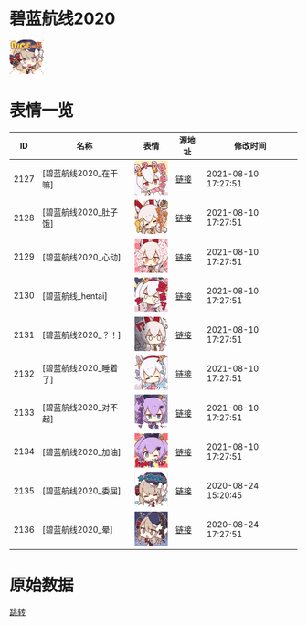 # 碧蓝航线2020

<img src="./cover.png" height="60" alt="cover" />

# 表情一览

|ID|名称|表情|源地址|修改时间|
|----|----|----|----|----|
|2127|[碧蓝航线2020_在干嘛]|<img src="./pic/002127_%5B碧蓝航线2020_在干嘛%5D.png" height="60" alt="在干嘛"/>|[链接](http://i0.hdslb.com/bfs/emote/9c06bdeb30020a371ddc7e270a28c7e9258d015b.png)|2021-08-10 17:27:51|
|2128|[碧蓝航线2020_肚子饿]|<img src="./pic/002128_%5B碧蓝航线2020_肚子饿%5D.png" height="60" alt="肚子饿"/>|[链接](http://i0.hdslb.com/bfs/emote/bff006e519a559efb9de40650fc9380896d93cd7.png)|2021-08-10 17:27:51|
|2129|[碧蓝航线2020_心动]|<img src="./pic/002129_%5B碧蓝航线2020_心动%5D.png" height="60" alt="心动"/>|[链接](http://i0.hdslb.com/bfs/emote/52292b36f79846eab78fcf2d0c12968a3f275974.png)|2021-08-10 17:27:51|
|2130|[碧蓝航线_hentai]|<img src="./pic/002130_%5B碧蓝航线_hentai%5D.png" height="60" alt="hentai"/>|[链接](http://i0.hdslb.com/bfs/emote/35412053f8ff647dbe212da23732d40d9d199fe9.png)|2021-08-10 17:27:51|
|2131|[碧蓝航线2020_？！]|<img src="./pic/002131_%5B碧蓝航线2020_？！%5D.png" height="60" alt="？！"/>|[链接](http://i0.hdslb.com/bfs/emote/186d60f1c56ede58e90a80dab547707bad76d890.png)|2021-08-10 17:27:51|
|2132|[碧蓝航线2020_睡着了]|<img src="./pic/002132_%5B碧蓝航线2020_睡着了%5D.png" height="60" alt="睡着了"/>|[链接](http://i0.hdslb.com/bfs/emote/53a8e58439b1167e49bb12321ceba5ce1bc6ee11.png)|2021-08-10 17:27:51|
|2133|[碧蓝航线2020_对不起]|<img src="./pic/002133_%5B碧蓝航线2020_对不起%5D.png" height="60" alt="对不起"/>|[链接](http://i0.hdslb.com/bfs/emote/1155bccc622cff541a464ced243032162c24bcc9.png)|2021-08-10 17:27:51|
|2134|[碧蓝航线2020_加油]|<img src="./pic/002134_%5B碧蓝航线2020_加油%5D.png" height="60" alt="加油"/>|[链接](http://i0.hdslb.com/bfs/emote/b599816346acb31167fe2c9c8d8f73f54fdf368d.png)|2021-08-10 17:27:51|
|2135|[碧蓝航线2020_委屈]|<img src="./pic/002135_%5B碧蓝航线2020_委屈%5D.png" height="60" alt="委屈"/>|[链接](http://i0.hdslb.com/bfs/emote/01fab29ac4abffe30f08fca4b7649cf00b1c3152.png)|2020-08-24 15:20:45|
|2136|[碧蓝航线2020_晕]|<img src="./pic/002136_%5B碧蓝航线2020_晕%5D.png" height="60" alt="晕"/>|[链接](http://i0.hdslb.com/bfs/emote/a9e56cb4e2b0f3a8350304877d7c1142f65fe70c.png)|2020-08-24 17:27:51|

# 原始数据

[跳转](./raw.json)

